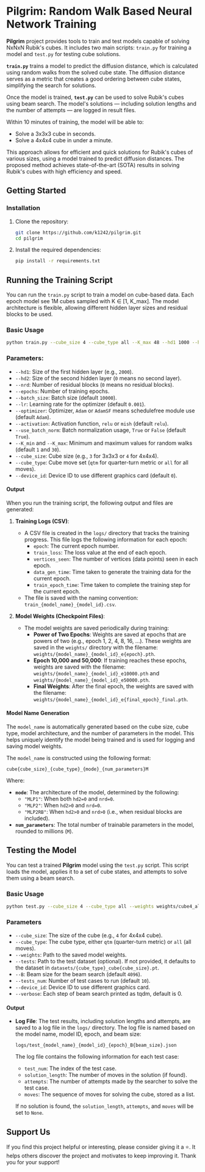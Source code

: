 <!-- # Pilgrim Library

Pilgrim Library is a Python library for efficient state space search and model training using PyTorch. It includes tools for building, training, and utilizing neural networks, particularly suited for solving combinatorial puzzles.

## Features

- **Pilgrim Model**: Neural network with residual blocks for complex state representations.
- **BeamSearch**: Efficient search strategy for exploring state spaces and finding solutions.
- **Training Tools**: Classes for model training and evaluation.
- **Utility Functions**: Helper functions for data manipulation and transformation.
 -->


 # Pilgrim: Random Walk Based Neural Network Training

**Pilgrim** project provides tools to train and test models capable of solving NxNxN Rubik's cubes. It includes two main scripts: `train.py` for training a model and `test.py` for testing cube solutions.

**`train.py`** trains a model to predict the diffusion distance, which is calculated using random walks from the solved cube state. The diffusion distance serves as a metric that creates a good ordering between cube states, simplifying the search for solutions.

Once the model is trained, **`test.py`** can be used to solve Rubik's cubes using beam search. The model's solutions — including solution lengths and the number of attempts — are logged in result files.

Within 10 minutes of training, the model will be able to:
- Solve a 3x3x3 cube in seconds.
- Solve a 4x4x4 cube in under a minute.

This approach allows for efficient and quick solutions for Rubik's cubes of various sizes, using a model trained to predict diffusion distances. The proposed method achieves state-of-the-art (SOTA) results in solving Rubik's cubes with high efficiency and speed.



## Getting Started

### Installation

1. Clone the repository:
    ```bash
    git clone https://github.com/k1242/pilgrim.git
    cd pilgrim
    ```

2. Install the required dependencies:
    ```bash
    pip install -r requirements.txt
    ```

## Running the Training Script

You can run the `train.py` script to train a model on cube-based data. Each epoch model see 1M cubes sampled with K ∈ \[1, K_max\]. The model architecture is flexible, allowing different hidden layer sizes and residual blocks to be used.

### Basic Usage

```bash
python train.py --cube_size 4 --cube_type all --K_max 48 --hd1 1000 --hd2 500 --nrd 2 --epochs 256
```

### Parameters:

*   `--hd1`: Size of the first hidden layer (e.g., `2000`).
*   `--hd2`: Size of the second hidden layer (`0` means no second layer).
*   `--nrd`: Number of residual blocks (`0` means no residual blocks).
*   `--epochs`: Number of training epochs.
*   `--batch_size`: Batch size (default `10000`).
*   `--lr`: Learning rate for the optimizer (default `0.001`).
*   `--optimizer`: Optimizer, `Adam` or `AdamSF` means schedulefree module use (default `Adam`).
*   `--activation`: Activation function, `relu` or `mish` (default `relu`).
*   `--use_batch_norm`: Batch normalization usage, `True` or `False` (default `True`).
*   `--K_min` and `--K_max`: Minimum and maximum values for random walks (default `1` and `30`).
*   `--cube_size`: Cube size (e.g., `3` for 3x3x3 or `4` for 4x4x4).
*   `--cube_type`: Cube move set (`qtm` for quarter-turn metric or `all` for all moves).
*   `--device_id`: Device ID to use different graphics card (default `0`).


#### Output

When you run the training script, the following output and files are generated:

1. **Training Logs (CSV)**:
    - A CSV file is created in the `logs/` directory that tracks the training progress. This file logs the following information for each epoch:
        - `epoch`: The current epoch number.
        - `train_loss`: The loss value at the end of each epoch.
        - `vertices_seen`: The number of vertices (data points) seen in each epoch.
        - `data_gen_time`: Time taken to generate the training data for the current epoch.
        - `train_epoch_time`: Time taken to complete the training step for the current epoch.
    - The file is saved with the naming convention: `train_{model_name}_{model_id}.csv`.

2. **Model Weights (Checkpoint Files)**:
    - The model weights are saved periodically during training:
        - **Power of Two Epochs**: Weights are saved at epochs that are powers of two (e.g., epoch 1, 2, 4, 8, 16, ...). These weights are saved in the `weights/` directory with the filename:
          `weights/{model_name}_{model_id}_e{epoch}.pth`.
        - **Epoch 10,000 and 50,000**: If training reaches these epochs, weights are saved with the filename:
          `weights/{model_name}_{model_id}_e10000.pth` and `weights/{model_name}_{model_id}_e50000.pth`.
        - **Final Weights**: After the final epoch, the weights are saved with the filename:
          `weights/{model_name}_{model_id}_e{final_epoch}_final.pth`.

#### Model Name Generation

The `model_name` is automatically generated based on the cube size, cube type, model architecture, and the number of parameters in the model. This helps uniquely identify the model being trained and is used for logging and saving model weights.

The `model_name` is constructed using the following format:

~~~~text
cube{cube_size}_{cube_type}_{mode}_{num_parameters}M
~~~~

Where:

*   **`mode`**: The architecture of the model, determined by the following:
    *   `"MLP1"`: When both `hd2=0` and `nrd=0`.
    *   `"MLP2"`: When `hd2>0` and `nrd=0`.
    *   `"MLP2RB"`: When `hd2>0` and `nrd>0` (i.e., when residual blocks are included).
*   **`num_parameters`**: The total number of trainable parameters in the model, rounded to millions (`M`).

## Testing the Model

You can test a trained **Pilgrim** model using the `test.py` script. This script loads the model, applies it to a set of cube states, and attempts to solve them using a beam search.

### Basic Usage

~~~~bash
python test.py --cube_size 4 --cube_type all --weights weights/cube4_all_MLP2_01M_1728177387_e00256.pth --tests_num 10 --B 65536
~~~~

### Parameters

*   `--cube_size`: The size of the cube (e.g., `4` for 4x4x4 cube).
*   `--cube_type`: The cube type, either `qtm` (quarter-turn metric) or `all` (all moves).
*   `--weights`: Path to the saved model weights.
*   `--tests`: Path to the test dataset (optional). If not provided, it defaults to the dataset in `datasets/{cube_type}_cube{cube_size}.pt`.
*   `--B`: Beam size for the beam search (default `4096`).
*   `--tests_num`: Number of test cases to run (default `10`).
*   `--device_id`: Device ID to use different graphics card.
*   `--verbose`: Each step of beam search printed as tqdm, default is 0.


#### Output


*   **Log File**: The test results, including solution lengths and attempts, are saved to a log file in the `logs/` directory. The log file is named based on the model name, model ID, epoch, and beam size:

    ~~~~text
    logs/test_{model_name}_{model_id}_{epoch}_B{beam_size}.json
    ~~~~

    The log file contains the following information for each test case:
    *   `test_num`: The index of the test case.
    *   `solution_length`: The number of moves in the solution (if found).
    *   `attempts`: The number of attempts made by the searcher to solve the test case.
    *   `moves`: The sequence of moves for solving the cube, stored as a list.
    
    If no solution is found, the `solution_length`, `attempts`, and `moves` will be set to `None`.
   

## Support Us

If you find this project helpful or interesting, please consider giving it a ⭐. It helps others discover the project and motivates to keep improving it. Thank you for your support!

